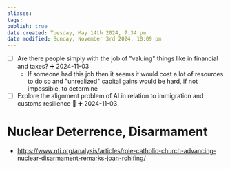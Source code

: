 ```yaml
---
aliases: 
tags: 
publish: true
date created: Tuesday, May 14th 2024, 7:34 pm
date modified: Sunday, November 3rd 2024, 10:09 pm
---
```


- [ ] Are there people simply with the job of "valuing" things like in financial and taxes? ➕ 2024-11-03
	- If someone had this job then it seems it would cost a lot of resources to do so and "unrealized" capital gains would be hard, if not impossible, to determine
- [ ] Explore the alignment problem of AI in relation to immigration and customs resilience 🔺 ➕ 2024-11-03

# Nuclear Deterrence, Disarmament

- https://www.nti.org/analysis/articles/role-catholic-church-advancing-nuclear-disarmament-remarks-joan-rohlfing/